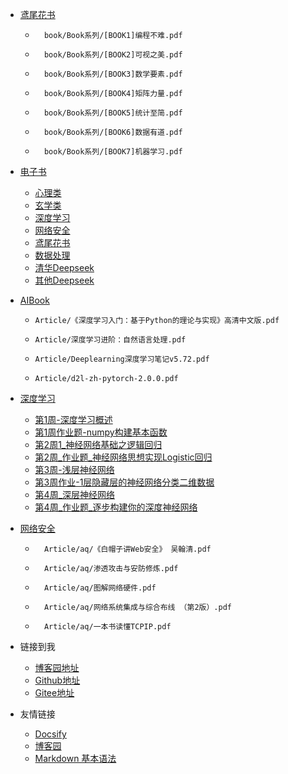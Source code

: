 <!-- _navbar.md -->

* [鸢尾花书](./book/Book系列/README.md)
  - ```pdf
      book/Book系列/[BOOK1]编程不难.pdf
      ```
  - ```pdf
      book/Book系列/[BOOK2]可视之美.pdf
      ```
  - ```pdf
      book/Book系列/[BOOK3]数学要素.pdf
      ```
  - ```pdf
      book/Book系列/[BOOK4]矩阵力量.pdf
      ```
  - ```pdf
      book/Book系列/[BOOK5]统计至简.pdf
      ```
  - ```pdf
      book/Book系列/[BOOK6]数据有道.pdf
      ```
  - ```pdf
      book/Book系列/[BOOK7]机器学习.pdf
      ```

* [电子书](./book/README.md)
  - [心理类](book\心理\README.md)
  - [玄学类](book\周易\README.md)
  - [深度学习](Article\README.md)
  - [网络安全](Article\aq\readme.md)
  - [鸢尾花书](book\Book系列\README.md)
  - [数据处理](book\数据处理\README.md)
  - [清华Deepseek](book\清华deepseek\README.md)
  - [其他Deepseek](book\Deepseek相关\README.md)


* [AIBook](./Article/dl/README.md)
  - ```pdf
    Article/《深度学习入门：基于Python的理论与实现》高清中文版.pdf
    ```
  - ```pdf
    Article/深度学习进阶：自然语言处理.pdf
    ```
  - ```pdf
    Article/Deeplearning深度学习笔记v5.72.pdf
    ```
  - ```pdf
    Article/d2l-zh-pytorch-2.0.0.pdf
    ```

* [深度学习](./Article/dl/README.md)
  - [第1周-深度学习概述](Article/dl/第1周-深度学习概述.md)
  - [第1周作业题-numpy构建基本函数](Article/dl/第1周作业题-numpy构建基本函数.md)
  - [第2周1_神经网络基础之逻辑回归](Article/dl/第2周1_神经网络基础之逻辑回归.md)
  - [第2周_作业题_神经网络思想实现Logistic回归](Article/dl/第2周_作业题_神经网络思想实现Logistic回归.md)
  - [第3周-浅层神经网络](Article/dl/第3周-浅层神经网络.md)
  - [第3周作业-1层隐藏层的神经网络分类二维数据](Article/dl/第3周作业-1层隐藏层的神经网络分类二维数据.md)
  - [第4周_深层神经网络](Article/dl/第4周_深层神经网络.md)
  - [第4周_作业题_逐步构建你的深度神经网络](Article/dl/第4周_作业题_逐步构建你的深度神经网络.md)


* [网络安全](Article\aq\readme.md)
    - ```pdf
        Article/aq/《白帽子讲Web安全》 吴翰清.pdf
        ```
    - ```pdf
        Article/aq/渗透攻击与安防修炼.pdf
        ```
    - ```pdf
        Article/aq/图解网络硬件.pdf
        ```
    - ```pdf
        Article/aq/网络系统集成与综合布线 （第2版）.pdf
        ```
    - ```pdf
        Article/aq/一本书读懂TCPIP.pdf
        ```


* 链接到我
  * [博客园地址](https://www.cnblogs.com/xxb667/)
  * [Github地址](https://github.com/xxb667)
  * [Gitee地址](https://gitee.com/xxb667)


* 友情链接
  * [Docsify](https://docsify.js.org/#/)
  * [博客园](https://www.cnblogs.com/)
  * [Markdown 基本语法](https://markdown.com.cn/basic-syntax/)